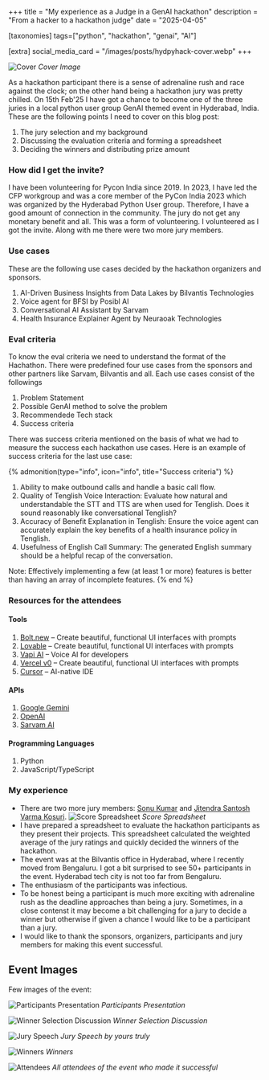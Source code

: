 +++
title = "My experience as a Judge in a GenAI hackathon"
description = "From a hacker to a hackathon judge"
date = "2025-04-05"

[taxonomies]
tags=["python", "hackathon", "genai", "AI"]

[extra]
social_media_card = "/images/posts/hydpyhack-cover.webp"
+++

![Cover](/images/posts/hydpyhack-cover.webp)
*Cover Image*

As a hackathon participant there is a sense of adrenaline rush and race against the clock; on the other hand being a hackathon jury was pretty chilled.
On 15th Feb'25 I have got a chance to become one of the three juries in a local python user group GenAI themed event in Hyderabad, India.
These are the following points I need to cover on this blog post:
1. The jury selection and my background
2. Discussing the evaluation criteria and forming a spreadsheet
3. Deciding the winners and distributing prize amount

### How did I get the invite?

I have been volunteering for Pycon India since 2019. In 2023, I have led the CFP workgroup and was a core member of the PyCon India 2023 which was organized by the Hyderabad Python User group. Therefore, I have a good amount of connection in the community.
The jury do not get any monetary benefit and all. This was a form of volunteering. I volunteered as I got the invite.
Along with me there were two more jury members.


### Use cases

These are the following use cases decided by the hackathon organizers and sponsors.
1. AI-Driven Business Insights from Data Lakes by Bilvantis Technologies
2. Voice agent for BFSI by Posibl AI
3. Conversational AI Assistant by Sarvam
4. Health Insurance Explainer Agent by Neuraoak Technologies

### Eval criteria

To know the eval criteria we need to understand the format of the Hachathon. There were predefined four use cases from the sponsors and other partners like Sarvam, Bilvantis and all. Each use cases consist of the followings
1. Problem Statement
2. Possible GenAI method to solve the problem
3. Recommendede Tech stack
4. Success criteria

There was success criteria mentioned on the basis of what we had to measure the success each hackathon use cases.
Here is an example of success criteria for the last use case:

{% admonition(type="info", icon="info", title="Success criteria") %}

1. Ability to make outbound calls and handle a basic call flow.
2. Quality of Tenglish Voice Interaction: Evaluate how natural and understandable the STT and TTS are when used for Tenglish. Does it sound reasonably like conversational Tenglish?
3. Accuracy of Benefit Explanation in Tenglish: Ensure the voice agent can accurately explain the key benefits of a health insurance policy in Tenglish.
4. Usefulness of English Call Summary: The generated English summary should be a helpful recap of the conversation.

Note: Effectively implementing a few (at least 1 or more) features is better than having an array of incomplete features.
{% end %}


### Resources for the attendees

#### Tools

1. [Bolt.new](https://bolt.new/) – Create beautiful, functional UI interfaces with prompts
2. [Lovable](https://lovable.dev/) – Create beautiful, functional UI interfaces with prompts
3. [Vapi AI](https://vapi.ai/) – Voice AI for developers
4. [Vercel v0](https://v0.dev/) – Create beautiful, functional UI interfaces with prompts
5. [Cursor](https://cursor.com/) – AI-native IDE


#### APIs

1. [Google Gemini](https://gemini.google.com/)
2. [OpenAI](https://openai.com/)
3. [Sarvam AI](https://sarvam.ai/)


#### Programming Languages

1. Python
2. JavaScript/TypeScript

### My experience

- There are two more jury members: [Sonu Kumar](https://www.linkedin.com/in/sonukr0/) and [Jitendra Santosh Varma Kosuri](https://www.linkedin.com/in/jitendra-santosh-varma-kosuri-93960626/).
![Score Spreadsheet](/images/posts/hydpyhack-score.webp)
*Score Spreadsheet*
- I have prepared a spreadsheet to evaluate the hackathon participants as they present their projects. This spreadsheet calculated the weighted average of the jury ratings and quickly decided the winners of the hackathon.
- The event was at the Bilvantis office in Hyderabad, where I recently moved from Bengaluru. I got a bit surprised to see 50+ participants in the event. Hyderabad tech city is not too far from Bengaluru.
- The enthusiasm of the participants was infectious.
- To be honest being a participant is much more exciting with adrenaline rush as the deadline approaches than being a jury. Sometimes, in a close contenst it may become a bit challenging for a jury to decide a winner but otherwise if given a chance I would like to be a participant than a jury.
- I would like to thank the sponsors, organizers, participants and jury members for making this event successful.

## Event Images

Few images of the event:

![Participants Presentation](/images/posts/hydpyhack-ppt.webp)
*Participants Presentation*

![Winner Selection Discussion](/images/posts/hydpyhack-winner-selection-discussion.webp)
*Winner Selection Discussion*

![Jury Speech](/images/posts/hydpyhack-jury-speech.webp)
*Jury Speech by yours truly*

![Winners](/images/posts/hydpyhack-winners.webp)
*Winners*

![Attendees](/images/posts/hydpyhack-all.webp)
*All attendees of the event who made it successful*